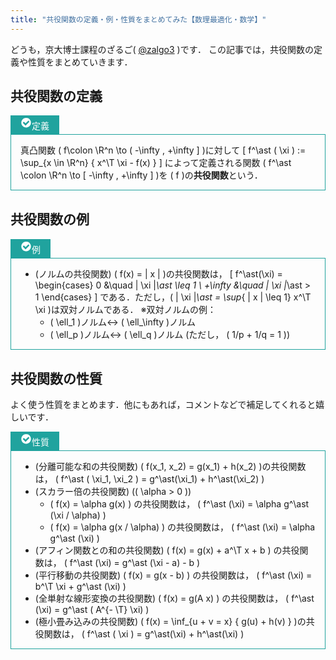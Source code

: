 ```yaml
---
title: "共役関数の定義・例・性質をまとめてみた【数理最適化・数学】"
---
```


どうも，京大博士課程のざるご( [@zalgo3](https://www.twitter.com/zalgo3) )です．
この記事では，共役関数の定義や性質をまとめていきます．

## 共役関数の定義

<div class="wp-block-luxe-blocks-topic" style="margin-top:10px;margin-bottom:30px;margin-left:auto;margin-right:auto">

<div class="wp-block-luxe-blocks-topic-title" style="color:#ffffff;background-color:#20a39e;border:1px solid #20a39e;border-radius:0px 0px 0 0;padding:3px 15px;display:inline-block"><span class="wp-block-luxe-blocks-topic-icon"><svg xmlns="http://www.w3.org/2000/svg" width="18" height="18" viewBox="0 2 24 28"><path d="M20.062 11.469c0-0.266-0.094-0.531-0.281-0.719l-1.422-1.406c-0.187-0.187-0.438-0.297-0.703-0.297s-0.516 0.109-0.703 0.297l-6.375 6.359-3.531-3.531c-0.187-0.187-0.438-0.297-0.703-0.297s-0.516 0.109-0.703 0.297l-1.422 1.406c-0.187 0.187-0.281 0.453-0.281 0.719s0.094 0.516 0.281 0.703l5.656 5.656c0.187 0.187 0.453 0.297 0.703 0.297 0.266 0 0.531-0.109 0.719-0.297l8.484-8.484c0.187-0.187 0.281-0.438 0.281-0.703zM24 14c0 6.625-5.375 12-12 12s-12-5.375-12-12 5.375-12 12-12 12 5.375 12 12z" fill="#ffffff"></path></svg><span>定義</div>

<div class="wp-block-luxe-blocks-topic-content" style="border:1px solid #20a39e;padding:0px 15px 0px 15px ">

真凸関数 \( f\colon \R^n \to ( -\infty , +\infty ] \)に対して
\[
f^\ast ( \xi ) := \sup_{x \in \R^n} \{ x^\T \xi - f(x) \}
\]
によって定義される関数 \( f^\ast \colon \R^n \to [ -\infty , +\infty ] \)を \( f \)の**共役関数**という．

</div>

</div>

## 共役関数の例

<div class="wp-block-luxe-blocks-topic" style="margin-top:10px;margin-bottom:30px;margin-left:auto;margin-right:auto">

<div class="wp-block-luxe-blocks-topic-title" style="color:#ffffff;background-color:#20a39e;border:1px solid #20a39e;border-radius:0px 0px 0 0;padding:3px 15px;display:inline-block"><span class="wp-block-luxe-blocks-topic-icon"><svg xmlns="http://www.w3.org/2000/svg" width="18" height="18" viewBox="0 2 24 28"><path d="M20.062 11.469c0-0.266-0.094-0.531-0.281-0.719l-1.422-1.406c-0.187-0.187-0.438-0.297-0.703-0.297s-0.516 0.109-0.703 0.297l-6.375 6.359-3.531-3.531c-0.187-0.187-0.438-0.297-0.703-0.297s-0.516 0.109-0.703 0.297l-1.422 1.406c-0.187 0.187-0.281 0.453-0.281 0.719s0.094 0.516 0.281 0.703l5.656 5.656c0.187 0.187 0.453 0.297 0.703 0.297 0.266 0 0.531-0.109 0.719-0.297l8.484-8.484c0.187-0.187 0.281-0.438 0.281-0.703zM24 14c0 6.625-5.375 12-12 12s-12-5.375-12-12 5.375-12 12-12 12 5.375 12 12z" fill="#ffffff"></path></svg><span>例</div>

<div class="wp-block-luxe-blocks-topic-content" style="border:1px solid #20a39e;padding:0px 15px 0px 15px ">

* (ノルムの共役関数) \( f(x) = \| x \| \)の共役関数は，
    \[ f^\ast(\xi) = \begin{cases} 0 &\quad \| \xi \|_\ast \leq 1 \\ +\infty &\quad \| \xi \|_\ast > 1 \end{cases} \]
    である．ただし，\( \| \xi \|_\ast = \sup_{ \| x \| \leq 1} x^\T \xi \)は双対ノルムである．
    ※双対ノルムの例：
    * \( \ell_1 \)ノルム↔ \( \ell_\infty \)ノルム
    * \( \ell_p \)ノルム↔ \( \ell_q \)ノルム (ただし， \( 1/p + 1/q = 1 \))

</div>

</div>

## 共役関数の性質

よく使う性質をまとめます．他にもあれば，コメントなどで補足してくれると嬉しいです．

<div class="wp-block-luxe-blocks-topic" style="margin-top:10px;margin-bottom:30px;margin-left:auto;margin-right:auto">

<div class="wp-block-luxe-blocks-topic-title" style="color:#ffffff;background-color:#20a39e;border:1px solid #20a39e;border-radius:0px 0px 0 0;padding:3px 15px;display:inline-block"><span class="wp-block-luxe-blocks-topic-icon"><svg xmlns="http://www.w3.org/2000/svg" width="18" height="18" viewBox="0 2 24 28"><path d="M20.062 11.469c0-0.266-0.094-0.531-0.281-0.719l-1.422-1.406c-0.187-0.187-0.438-0.297-0.703-0.297s-0.516 0.109-0.703 0.297l-6.375 6.359-3.531-3.531c-0.187-0.187-0.438-0.297-0.703-0.297s-0.516 0.109-0.703 0.297l-1.422 1.406c-0.187 0.187-0.281 0.453-0.281 0.719s0.094 0.516 0.281 0.703l5.656 5.656c0.187 0.187 0.453 0.297 0.703 0.297 0.266 0 0.531-0.109 0.719-0.297l8.484-8.484c0.187-0.187 0.281-0.438 0.281-0.703zM24 14c0 6.625-5.375 12-12 12s-12-5.375-12-12 5.375-12 12-12 12 5.375 12 12z" fill="#ffffff"></path></svg><span>性質</div>

<div class="wp-block-luxe-blocks-topic-content" style="border:1px solid #20a39e;padding:0px 15px 0px 15px ">

* (分離可能な和の共役関数) \( f(x_1, x_2) = g(x_1) + h(x_2) \)の共役関数は， \( f^\ast ( \xi_1, \xi_2 ) = g^\ast(\xi_1) + h^\ast(\xi_2) \)
* (スカラー倍の共役関数) (\( \alpha > 0 \))
    * \( f(x) = \alpha g(x) \) の共役関数は， \( f^\ast (\xi) = \alpha g^\ast (\xi / \alpha) \)
    * \( f(x) = \alpha g(x / \alpha) \) の共役関数は， \( f^\ast (\xi) = \alpha g^\ast (\xi) \)
* (アフィン関数との和の共役関数) \( f(x) = g(x) + a^\T x + b \) の共役関数は， \( f^\ast (\xi) = g^\ast (\xi - a) - b \)
* (平行移動の共役関数) \( f(x) = g(x - b) \) の共役関数は， \( f^\ast (\xi) = b^\T \xi + g^\ast (\xi) \)
* (全単射な線形変換の共役関数) \( f(x) = g(A x) \) の共役関数は， \( f^\ast (\xi) = g^\ast ( A^{- \T} \xi) \)
* (極小畳み込みの共役関数) \( f(x) = \inf_{u + v = x} \{ g(u) + h(v) \} \)の共役関数は， \( f^\ast ( \xi ) = g^\ast(\xi) + h^\ast(\xi) \)

</div>

</div>